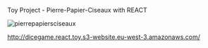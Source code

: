 Toy Project - Pierre-Papier-Ciseaux with REACT

![pierrepapiersciseaux](https://user-images.githubusercontent.com/81311476/210432335-b148f1ed-184b-4a05-a2c7-ecb7e798594d.png)

http://dicegame.react.toy.s3-website.eu-west-3.amazonaws.com/
